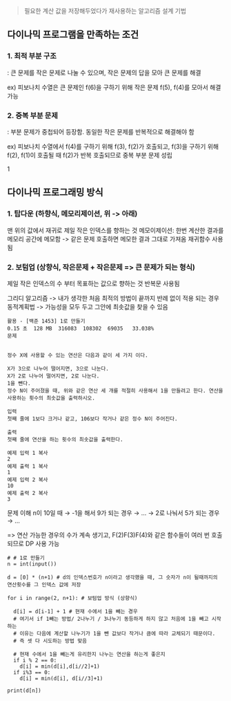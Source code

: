 > 필요한 계산 값을 저장해두었다가 재사용하는 알고리즘 설계 기법


## 다이나믹 프로그램을 만족하는 조건
 

### 1. 최적 부분 구조

: 큰 문제를 작은 문제로 나눌 수 있으며, 작은 문제의 답을 모아 큰 문제를 해결

ex) 피보나치 수열은 큰 문제인 f(6)을 구하기 위해 작은 문제 f(5), f(4)를 모아서 해결 가능

 

### 2. 중복 부분 문제

: 부분 문제가 중첩되어 등장함. 동일한 작은 문제를 반복적으로 해결해야 함

ex) 피보나치 수열에서 f(4)를 구하기 위해 f(3), f(2)가 호출되고, f(3)을 구하기 위해 f(2), f(1)이 호출될 때 f(2)가 반복 호출되므로 중복 부분 문제 성립

 
1
## 다이나믹 프로그래밍 방식
 

### 1. 탑다운 (하향식, 메모리제이션, 위 -> 아래)

맨 위의 값에서 재귀로 제일 작은 인덱스를 향하는 것
메모이제이션: 한번 계산한 결과를 메모리 공간에 메모함 -> 같은 문제 호출하면 메모한 결과 그대로 가져옴
재귀함수 사용됨

### 2. 보텀업 (상향식, 작은문제 + 작은문제 => 큰 문제가 되는 형식) 

제일 작은 인덱스의 수 부터 목표하는 값으로 향하는 것
반복문 사용됨
 

그리디 알고리즘 -> 내가 생각한 처음 최적의 방법이 끝까지 반례 없이 적용 되는 경우
동적계획법 -> 가능성을 모두 두고 그안에 최솟값을 찾을 수 있음
 
```
활용 - [백준 1453] 1로 만들기
0.15 초 	128 MB	316083	108302	69035	33.038%
문제
 

정수 X에 사용할 수 있는 연산은 다음과 같이 세 가지 이다.

X가 3으로 나누어 떨어지면, 3으로 나눈다.
X가 2로 나누어 떨어지면, 2로 나눈다.
1을 뺀다.
정수 N이 주어졌을 때, 위와 같은 연산 세 개를 적절히 사용해서 1을 만들려고 한다. 연산을 사용하는 횟수의 최솟값을 출력하시오.

입력
첫째 줄에 1보다 크거나 같고, 106보다 작거나 같은 정수 N이 주어진다.

출력
첫째 줄에 연산을 하는 횟수의 최솟값을 출력한다.

예제 입력 1 복사
2
예제 출력 1 복사
1
예제 입력 2 복사
10
예제 출력 2 복사
3
```

문제 이해
n이 10일 때 → -1을 해서 9가 되는 경우 → ...
                   → 2로 나눠서 5가 되는 경우 → ...

=> 연산 가능한 경우의 수가 계속 생기고, F(2)F(3)F(4)와 같은 함수들이 여러 번 호출되므로 DP 사용 가능
 
```
# # 1로 만들기
n = int(input())

d = [0] * (n+1) # d의 인덱스번호가 n이라고 생각했을 때, 그 숫자가 n이 될때까지의 연산횟수를 그 인덱스 값에 저장

for i in range(2, n+1): # 보텀업 방식 (상향식)
  
  d[i] = d[i-1] + 1 # 현재 수에서 1을 빼는 경우
  # 여기서 if 1빼는 방법/ 2나누기 / 3나누기 동등하게 하지 않고 처음에 1을 빼고 시작하는 
  # 이유는 다음에 계산할 나누기가 1을 뺀 값보다 작거나 큼에 따라 교체되기 때문이다.
  # 즉 셋 다 시도하는 방법 맞음

  # 현재 수에서 1을 빼는게 유리한지 나누는 연산을 하는게 좋은지
  if i % 2 == 0:
    d[i] = min(d[i],d[i//2]+1)
  if i%3 == 0:
    d[i] = min(d[i], d[i//3]+1)

print(d[n])
```